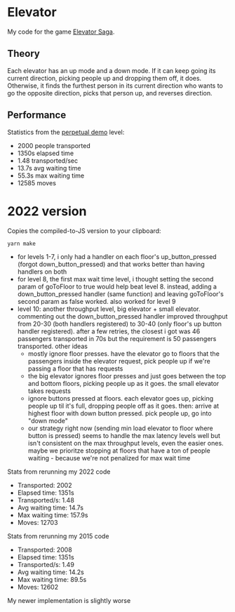 Elevator
========

My code for the game [Elevator Saga](http://play.elevatorsaga.com/).

Theory
------

Each elevator has an up mode and a down mode. If it can keep going its current direction, picking people up and dropping them off, it does. Otherwise, it finds the furthest person in its current direction who wants to go the opposite direction, picks that person up, and reverses direction.

Performance
-----------

Statistics from the [perpetual demo](http://play.elevatorsaga.com/#challenge=18) level:

- 2000 people transported
- 1350s elapsed time
- 1.48 transported/sec
- 13.7s avg waiting time
- 55.3s max waiting time
- 12585 moves


# 2022 version

Copies the compiled-to-JS version to your clipboard:

```
yarn make
```

- for levels 1-7, i only had a handler on each floor's up_button_pressed (forgot down_button_pressed) and that works better than having handlers on both
- for level 8, the first max wait time level, i thought setting the second param of goToFloor to true would help beat level 8. instead, adding a down_button_pressed handler (same function) and leaving goToFloor's second param as false worked. also worked for level 9
- level 10: another throughput level, big elevator + small elevator. commenting out the down_button_pressed handler improved throughput from 20-30 (both handlers registered) to 30-40 (only floor's up button handler registered). after a few retries, the closest i got was 46 passengers transported in 70s but the requirement is 50 passengers transported. other ideas
  - mostly ignore floor presses. have the elevator go to floors that the passengers inside the elevator request, pick people up if we're passing a floor that has requests
  - the big elevator ignores floor presses and just goes between the top and bottom floors, picking people up as it goes. the small elevator takes requests
  - ignore buttons pressed at floors. each elevator goes up, picking people up til it's full, dropping people off as it goes. then: arrive at highest floor with down button pressed. pick people up, go into "down mode"
  - our strategy right now (sending min load elevator to floor where button is pressed) seems to handle the max latency levels well but isn't consistent on the max throughput levels, even the easier ones. maybe we prioritze stopping at floors that have a ton of people waiting - because we're not penalized for max wait time

Stats from rerunning my 2022 code

- Transported: 2002
- Elapsed time: 1351s
- Transported/s: 1.48
- Avg waiting time: 14.7s
- Max waiting time: 157.9s
- Moves: 12703

Stats from rerunning my 2015 code

- Transported: 2008
- Elapsed time: 1351s
- Transported/s: 1.49
- Avg waiting time: 14.2s
- Max waiting time: 89.5s
- Moves: 12602

My newer implementation is slightly worse
